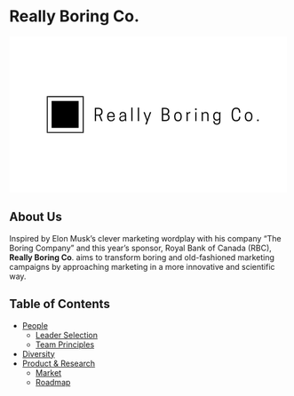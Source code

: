 # Really Boring Co.

<img src="./logo.png" alt="Company logo"/>

## About Us
Inspired by Elon Musk’s clever marketing wordplay with his company “The Boring Company” and this year’s sponsor, Royal Bank of Canada (RBC), **Really Boring Co**. aims to transform boring and old-fashioned marketing campaigns by approaching marketing in a more innovative and scientific way.

Table of Contents
---

- [People](./team/)
    - [Leader Selection](./team/leader_selection.md)
    - [Team Principles](./team/team_principles.md)
- [Diversity](./team/diversity.md)
- [Product & Research](./product_research/)
    - [Market](./product_research/market.md)
    - [Roadmap](./product_research/roadmap.md)
